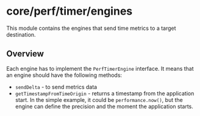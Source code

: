 # core/perf/timer/engines

This module contains the engines that send time metrics to a target destination.

## Overview

Each engine has to implement the `PerfTimerEngine` interface. It means that an engine should have the following methods:

* `sendDelta` - to send metrics data
* `getTimestampFromTimeOrigin` - returns a timestamp from the application start. In the simple example, it could be
  `performance.now()`, but the engine can define the precision and the moment the application starts.
